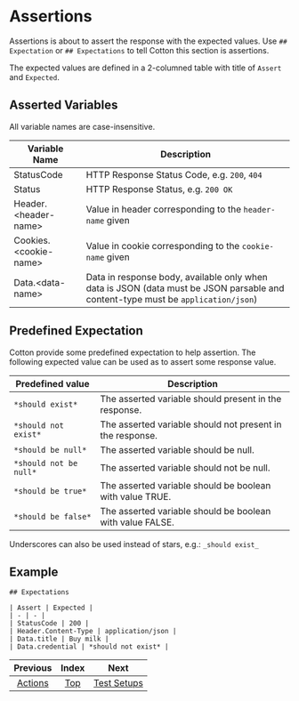 # Assertions

Assertions is about to assert the response with the expected values. Use `## Expectation` or `## Expectations` to tell Cotton this section is assertions.

The expected values are defined in a 2-columned table with title of `Assert` and `Expected`.

## Asserted Variables

All variable names are case-insensitive.

| Variable Name | Description |
| - | - |
| StatusCode | HTTP Response Status Code, e.g. `200`, `404` |
| Status | HTTP Response Status, e.g. `200 OK` |
| Header.&lt;header-name&gt; | Value in header corresponding to the `header-name` given |
| Cookies.&lt;cookie-name&gt; | Value in cookie corresponding to the `cookie-name` given |
| Data.&lt;data-name&gt; | Data in response body, available only when data is JSON (data must be JSON parsable and content-type must be `application/json`) |

## Predefined Expectation

Cotton provide some predefined expectation to help assertion. The following expected value can be used as to assert some response value.

| Predefined value | Description |
| - | - |
| `*should exist*` | The asserted variable should present in the response. |
| `*should not exist*` | The asserted variable should not present in the response. |
| `*should be null*` | The asserted variable should be null. |
| `*should not be null*` | The asserted variable should not be null. |
| `*should be true*` | The asserted variable should be boolean with value TRUE. |
| `*should be false*` | The asserted variable should be boolean with value FALSE. |

Underscores can also be used instead of stars, e.g.: `_should exist_`

## Example

```
## Expectations

| Assert | Expected |
| - | - |
| StatusCode | 200 |
| Header.Content-Type | application/json |
| Data.title | Buy milk |
| Data.credential | *should not exist* |
```

| Previous | Index | Next |
| :-: | :-: | :-: |
| [Actions](Actions.md) | [Top](README.md) | [Test Setups](TestSetups.md) |